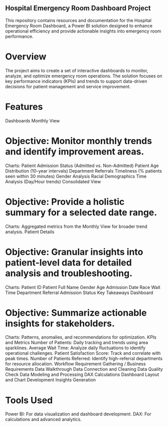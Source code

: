 ## Hospital Emergency Room Dashboard Project
This repository contains resources and documentation for the Hospital Emergency Room Dashboard, a Power BI solution designed to enhance operational efficiency and provide actionable insights into emergency room performance.

# Overview
The project aims to create a set of interactive dashboards to monitor, analyze, and optimize emergency room operations. The solution focuses on key performance indicators (KPIs) and trends to support data-driven decisions for patient management and service improvement.

# Features
Dashboards
Monthly View

# Objective: Monitor monthly trends and identify improvement areas.
Charts:
Patient Admission Status (Admitted vs. Non-Admitted)
Patient Age Distribution (10-year intervals)
Department Referrals
Timeliness (% patients seen within 30 minutes)
Gender Analysis
Racial Demographics
Time Analysis (Day/Hour trends)
Consolidated View

# Objective: Provide a holistic summary for a selected date range.
Charts: Aggregated metrics from the Monthly View for broader trend analysis.
Patient Details

# Objective: Granular insights into patient-level data for detailed analysis and troubleshooting.
Charts:
Patient ID
Patient Full Name
Gender
Age
Admission Date
Race
Wait Time
Department Referral
Admission Status
Key Takeaways Dashboard

# Objective: Summarize actionable insights for stakeholders.
Charts:
Patterns, anomalies, and recommendations for optimization.
KPIs and Metrics
Number of Patients: Daily tracking and trends using area sparklines.
Average Wait Time: Analyze daily fluctuations to identify operational challenges.
Patient Satisfaction Score: Track and correlate with peak times.
Number of Patients Referred: Identify high-referral departments for resource allocation.
Workflow
Requirement Gathering / Business Requirements
Data Walkthrough
Data Connection and Cleaning
Data Quality Check
Data Modeling and Processing
DAX Calculations
Dashboard Layout and Chart Development
Insights Generation
# Tools Used
Power BI: For data visualization and dashboard development.
DAX: For calculations and advanced analytics.

